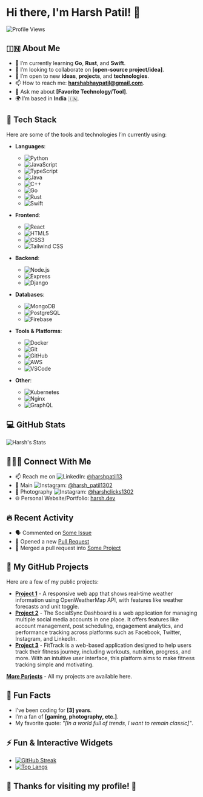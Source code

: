 # Hi there, I'm Harsh Patil! 👋

![Profile Views](https://komarev.com/ghpvc/?username=Guten-Morgen1302&color=brightgreen) 
 
## 🇮🇳 About Me

- 🌱 I’m currently learning **Go**, **Rust**, and **Swift**.
- 👯 I’m looking to collaborate on **[open-source project/idea]**.
- 🤔 I’m open to new **ideas**, **projects**, and **technologies**.
- 📫 How to reach me: **harshabhaypatil@gmail.com**.
- 💬 Ask me about **[Favorite Technology/Tool]**.
- 🌍 I’m based in **India** 🇮🇳.

## 🔧 Tech Stack

Here are some of the tools and technologies I’m currently using:

- **Languages**: 
  - ![Python](https://img.shields.io/badge/Python-3776AB?style=flat-square&logo=python&logoColor=white)
  - ![JavaScript](https://img.shields.io/badge/JavaScript-F7DF1E?style=flat-square&logo=javascript&logoColor=black)
  - ![TypeScript](https://img.shields.io/badge/TypeScript-3178C6?style=flat-square&logo=typescript&logoColor=white)
  - ![Java](https://img.shields.io/badge/Java-007396?style=flat-square&logo=java&logoColor=white)
  - ![C++](https://img.shields.io/badge/C++-00599C?style=flat-square&logo=cplusplus&logoColor=white)
  - ![Go](https://img.shields.io/badge/Go-00ADD8?style=flat-square&logo=go&logoColor=white)
  - ![Rust](https://img.shields.io/badge/Rust-000000?style=flat-square&logo=rust&logoColor=white)
  - ![Swift](https://img.shields.io/badge/Swift-F05138?style=flat-square&logo=swift&logoColor=white)

- **Frontend**: 
  - ![React](https://img.shields.io/badge/React-61DAFB?style=flat-square&logo=react&logoColor=black)
  - ![HTML5](https://img.shields.io/badge/HTML5-E34F26?style=flat-square&logo=html5&logoColor=white)
  - ![CSS3](https://img.shields.io/badge/CSS3-1572B6?style=flat-square&logo=css3&logoColor=white)
  - ![Tailwind CSS](https://img.shields.io/badge/Tailwind%20CSS-06B6D4?style=flat-square&logo=tailwind-css&logoColor=white)

- **Backend**: 
  - ![Node.js](https://img.shields.io/badge/Node.js-339933?style=flat-square&logo=node.js&logoColor=white)
  - ![Express](https://img.shields.io/badge/Express-000000?style=flat-square&logo=express&logoColor=white)
  - ![Django](https://img.shields.io/badge/Django-092D2F?style=flat-square&logo=django&logoColor=white)

- **Databases**: 
  - ![MongoDB](https://img.shields.io/badge/MongoDB-47A248?style=flat-square&logo=mongodb&logoColor=white)
  - ![PostgreSQL](https://img.shields.io/badge/PostgreSQL-336791?style=flat-square&logo=postgresql&logoColor=white)
  - ![Firebase](https://img.shields.io/badge/Firebase-FFCB2B?style=flat-square&logo=firebase&logoColor=black)

- **Tools & Platforms**: 
  - ![Docker](https://img.shields.io/badge/Docker-2496ED?style=flat-square&logo=docker&logoColor=white)
  - ![Git](https://img.shields.io/badge/Git-F05032?style=flat-square&logo=git&logoColor=white)
  - ![GitHub](https://img.shields.io/badge/GitHub-181717?style=flat-square&logo=github&logoColor=white)
  - ![AWS](https://img.shields.io/badge/AWS-232F3E?style=flat-square&logo=amazonaws&logoColor=white)
  - ![VSCode](https://img.shields.io/badge/VS%20Code-007ACC?style=flat-square&logo=visual-studio-code&logoColor=white)

- **Other**: 
  - ![Kubernetes](https://img.shields.io/badge/Kubernetes-326CE5?style=flat-square&logo=kubernetes&logoColor=white)
  - ![Nginx](https://img.shields.io/badge/Nginx-009639?style=flat-square&logo=nginx&logoColor=white)
  - ![GraphQL](https://img.shields.io/badge/GraphQL-E10098?style=flat-square&logo=graphql&logoColor=white)

## 💻 GitHub Stats

![Harsh's Stats](https://github-readme-stats.vercel.app/api?username=Guten-Morgen1302&count_private=true&show_icons=true&hide_title=true&hide=prs&theme=dark)

## 🧑‍🤝‍🧑 Connect With Me

- 📫 Reach me on ![LinkedIn](https://img.shields.io/badge/LinkedIn-0A66C2?style=flat-square&logo=linkedin&logoColor=white): [@harshpatil13](https://www.linkedin.com/in/harshpatil13/)
- 📸 Main ![Instagram](https://img.shields.io/badge/Instagram-E4405F?style=flat-square&logo=instagram&logoColor=white): [@harsh_patil1302](https://www.instagram.com/harsh_patil1302/)
- 📸 Photography ![Instagram](https://img.shields.io/badge/Instagram-E4405F?style=flat-square&logo=instagram&logoColor=white): [@harshclicks1302](https://www.instagram.com/harshclicks1302/)
- 🌐 Personal Website/Portfolio: [harsh.dev](https://harsh-patil-portfolio.vercel.app/)

## 🔥 Recent Activity

<!--START_SECTION:activity-->
- 🗣️ Commented on [Some Issue](https://github.com/some/repository/issues/123)
- 💪 Opened a new [Pull Request](https://github.com/some/repository/pull/42)
- 🎉 Merged a pull request into [Some Project](https://github.com/some/repository)
<!--END_SECTION:activity-->

## 🌱 My GitHub Projects

Here are a few of my public projects:

- [**Project 1**](https://github.com/Guten-Morgen1302/weather-app) - A responsive web app that shows real-time weather information using OpenWeatherMap API, with features like weather forecasts and unit toggle.
- [**Project 2**](https://github.com/Guten-Morgen1302/Social-Media-Dashboard) - The SocialSync Dashboard is a web application for managing multiple social media accounts in one place. It offers features like account management, post scheduling, engagement analytics, and performance tracking across platforms such as Facebook, Twitter, Instagram, and LinkedIn.
- [**Project 3**](https://github.com/Guten-Morgen1302/FitnessHub) - FitTrack is a web-based application designed to help users track their fitness journey, including workouts, nutrition, progress, and more. With an intuitive user interface, this platform aims to make fitness tracking simple and motivating.

[**More Porjects**](https://github.com/Guten-Morgen1302?tab=repositories) - All my projects are available here.
## 🎯 Fun Facts

- I’ve been coding for **[3] years**.
- I’m a fan of **[gaming, photography, etc.]**.
- My favorite quote: *"[In a world full of trends, I want to remain classic]"*.

## ⚡ Fun & Interactive Widgets

- [![GitHub Streak](https://github-readme-streak-stats.herokuapp.com/?user=Guten-Morgen1302&theme=dark)](https://git.io/streak-stats)
- [![Top Langs](https://github-readme-stats.vercel.app/api/top-langs/?username=Guten-Morgen1302&layout=compact&theme=dark)](https://github.com/anuraghazra/github-readme-stats)

## 🎉 Thanks for visiting my profile! 🚀
